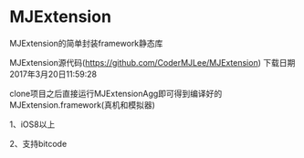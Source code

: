 # MJExtension
MJExtension的简单封装framework静态库

MJExtension源代码(https://github.com/CoderMJLee/MJExtension) 下载日期 2017年3月20日11:59:28

clone项目之后直接运行MJExtensionAgg即可得到编译好的MJExtension.framework(真机和模拟器)

1、iOS8以上

2、支持bitcode

